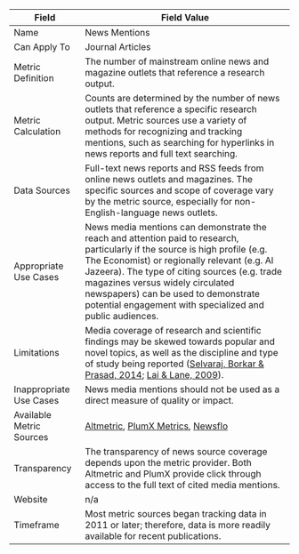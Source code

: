 | Field                         | Field Value |
|------------------------------|-------------------------------------------------|
| Name                          | News Mentions
| Can Apply To                  | Journal Articles
| Metric Definition             | The number of mainstream online news and magazine outlets that reference a research output.
| Metric Calculation            | Counts are determined by the number of news outlets that reference a specific research output.  Metric sources use a variety of methods for recognizing and tracking mentions, such as searching for hyperlinks in news reports and full text searching.
| Data Sources                  | Full-text news reports and RSS feeds from online news outlets and magazines.  The specific sources and scope of coverage vary by the metric source, especially for non-English-language news outlets.
| Appropriate Use Cases         | News media mentions can demonstrate the reach and attention paid to research, particularly if the source is high profile (e.g. The Economist) or regionally relevant (e.g. Al Jazeera).  The type of citing sources (e.g. trade magazines versus widely circulated newspapers) can be used to demonstrate potential engagement with specialized and public audiences.
| Limitations                   | Media coverage of research and scientific findings may be skewed towards popular and novel topics, as well as the discipline and type of study being reported ([Selvaraj, Borkar & Prasad, 2014](https://doi.org/10.1371/journal.pone.0085355); [Lai & Lane, 2009](https://doi.org/10.1371/journal.pone.0006103)).
| Inappropriate Use Cases       | News media mentions should not be used as a direct measure of quality or impact.
| Available Metric Sources      | [Altmetric](http://altmetric.com/), [PlumX Metrics](http://plumanalytics.com/), [Newsflo](https://www.elsevier.com/solutions/newsflo)
| Transparency                  | The transparency of news source coverage depends upon the metric provider.  Both Altmetric and PlumX provide click through access to the full text of cited media mentions.
| Website                       | n/a
| Timeframe                     | Most metric sources began tracking data in 2011 or later; therefore, data is more readily available for recent publications.
